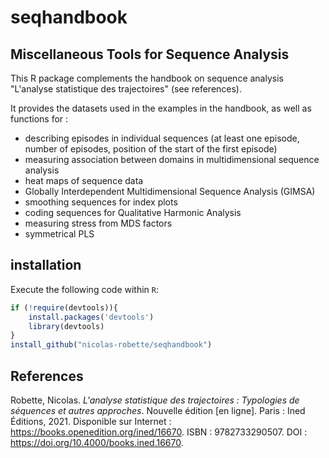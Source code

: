 # seqhandbook

## Miscellaneous Tools for Sequence Analysis

This R package complements the handbook on sequence analysis "L'analyse statistique des trajectoires" (see references).

It provides the datasets used in the examples in the handbook, as well as functions for :

* describing episodes in individual sequences (at least one episode, number of episodes, position of the start of the first episode)
* measuring association between domains in multidimensional sequence analysis
* heat maps of sequence data
* Globally Interdependent Multidimensional Sequence Analysis (GIMSA)
* smoothing sequences for index plots
* coding sequences for Qualitative Harmonic Analysis
* measuring stress from MDS factors
* symmetrical PLS


## installation

Execute the following code within `R`:

``` r
if (!require(devtools)){
    install.packages('devtools')
    library(devtools)
}
install_github("nicolas-robette/seqhandbook")
```

## References

Robette, Nicolas. *L'analyse statistique des trajectoires : Typologies de séquences et autres approches*. Nouvelle édition [en ligne]. Paris : Ined Éditions, 2021. Disponible sur Internet : <https://books.openedition.org/ined/16670>. ISBN : 9782733290507. DOI : https://doi.org/10.4000/books.ined.16670.